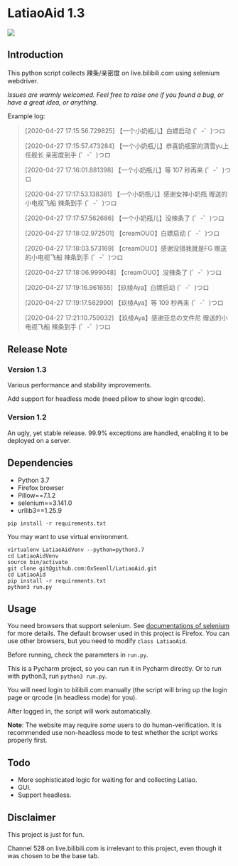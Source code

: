 # LatiaoAid 1.3

![](https://github.com/0xSeanll/LatiaoAid/workflows/LatiaoAid/badge.svg)

## Introduction

This python script collects 辣条/亲密度 on live.bilibili.com using selenium webdriver.

*Issues are warmly welcomed. Feel free to raise one if you found a bug, or have a great idea, or anything.*

Example log:

>[2020-04-27 17:15:56.729825] 【一个小奶瓶儿】白嫖启动 (゜-゜)つロ 
>
>[2020-04-27 17:15:57.473284] 【一个小奶瓶儿】恭喜奶瓶家的清雪yu上任舰长 亲密度到手 (゜-゜)つロ 
>
>[2020-04-27 17:16:01.881398] 【一个小奶瓶儿】等 107 秒再来 (゜-゜)つロ 
>
>[2020-04-27 17:17:53.138381] 【一个小奶瓶儿】感谢女神小奶瓶 赠送的小电视飞船 辣条到手 (゜-゜)つロ 
>
>[2020-04-27 17:17:57.562686] 【一个小奶瓶儿】没辣条了 (゜-゜)つロ 
>
>[2020-04-27 17:18:02.972501] 【creamOUO】白嫖启动 (゜-゜)つロ 
>
>[2020-04-27 17:18:03.573169] 【creamOUO】感谢没错我就是FG 赠送的小电视飞船 辣条到手 (゜-゜)つロ 
>
>[2020-04-27 17:18:06.999048] 【creamOUO】没辣条了 (゜-゜)つロ 
>
>[2020-04-27 17:19:16.961655] 【玖绫Aya】白嫖启动 (゜-゜)つロ 
>
>[2020-04-27 17:19:17.582990] 【玖绫Aya】等 109 秒再来 (゜-゜)つロ 
>
>[2020-04-27 17:21:10.759032] 【玖绫Aya】感谢亚总の文件尼 赠送的小电视飞船 辣条到手 (゜-゜)つロ 

## Release Note

### Version 1.3

Various performance and stability improvements.

Add support for headless mode (need pillow to show login qrcode).

### Version 1.2

An ugly, yet stable release. 99.9% exceptions are handled, enabling it to be deployed on a server.

## Dependencies

- Python 3.7
- Firefox browser
- Pillow==7.1.2
- selenium==3.141.0
- urllib3==1.25.9

```shell script
pip install -r requirements.txt
```

You may want to use virtual environment.

```shell script
virtualenv LatiaoAidVenv --python=python3.7
cd LatiaoAidVenv
source bin/activate
git clone git@github.com:0xSeanll/LatiaoAid.git
cd LatiaoAid
pip install -r requirements.txt
python3 run.py
```

## Usage

You need browsers that support selenium. See [documentations of selenium](https://selenium-python.readthedocs.io/installation.html#drivers) for more details. The default browser used in this project is Firefox. You can use other browsers, but you need to modify `class LatiaoAid`.
 
Before running, check the parameters in `run.py`.

This is a Pycharm project, so you can run it in Pycharm directly. Or to run with python3, run `python3 run.py`.

You will need login to bilibili.com manually (the script will bring up the login page or qrcode (in headless mode) for you).

After logged in, the script will work automatically.

**Note**: The website may require *some* users to do human-verification. It is recommended use non-headless mode to test whether the script works properly first.

## Todo

- More sophisticated logic for waiting for and collecting Latiao.
- GUI.
- Support headless.

## Disclaimer

This project is just for fun.

Channel 528 on live.bilibili.com is irrelevant to this project, even though it was chosen to be the base tab.

